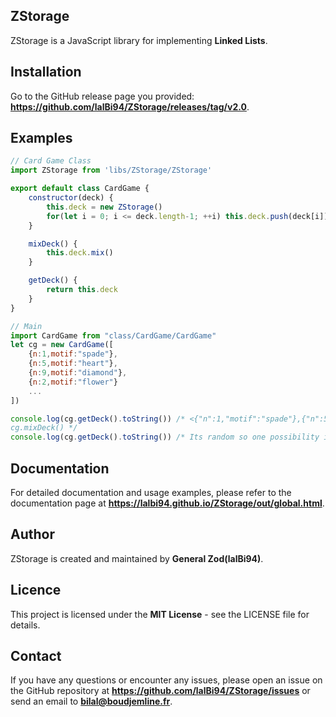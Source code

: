 ## ZStorage
ZStorage is a JavaScript library for implementing **Linked Lists**.

## Installation
Go to the GitHub release page you provided: **https://github.com/lalBi94/ZStorage/releases/tag/v2.0**.

## Examples
```js
// Card Game Class
import ZStorage from 'libs/ZStorage/ZStorage'

export default class CardGame {
    constructor(deck) {
        this.deck = new ZStorage()
        for(let i = 0; i <= deck.length-1; ++i) this.deck.push(deck[i])
    }

    mixDeck() {
        this.deck.mix()
    }

    getDeck() {
        return this.deck
    }
}
```

```js
// Main
import CardGame from "class/CardGame/CardGame"
let cg = new CardGame([
    {n:1,motif:"spade"},
    {n:5,motif:"heart"},
    {n:9,motif:"diamond"},
    {n:2,motif:"flower"}
    ...
])

console.log(cg.getDeck().toString()) /* <{"n":1,"motif":"spade"},{"n":5,"motif":"heart"},{"n":9,"motif":"diamond"},{"n":2,"motif":"flower"},...>
cg.mixDeck() */
console.log(cg.getDeck().toString()) /* Its random so one possibility is: <{"n":2,"motif":"flower"},{"n":5,"motif":"heart"},{"n":1,"motif":"spade"},{"n":9,"motif":"diamond"},...> */
```

## Documentation
For detailed documentation and usage examples, please refer to the documentation page at **https://lalbi94.github.io/ZStorage/out/global.html**.

## Author
ZStorage is created and maintained by **General Zod(lalBi94)**.

## Licence
This project is licensed under the **MIT License** - see the LICENSE file for details.

## Contact
If you have any questions or encounter any issues, please open an issue on the GitHub repository at **https://github.com/lalBi94/ZStorage/issues** or send an email to **[bilal@boudjemline.fr](mailto:bilal@boudjemline.fr)**.